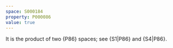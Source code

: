 ```yaml
---
space: S000184
property: P000086
value: true
---
```


It is the product of two {P86} spaces; see {S1|P86} and {S4|P86}.
